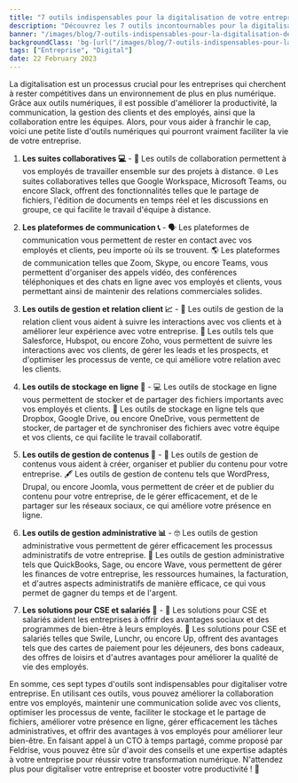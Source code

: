 ```yaml
---
title: "7 outils indispensables pour la digitalisation de votre entreprise"
description: "Découvrez les 7 outils incontournables pour la digitalisation de votre entreprise. Collaborer, communiquer, gérer la clientèle et l'administration deviendra facile avec ces solutions modernes."
banner: "/images/blog/7-outils-indispensables-pour-la-digitalisation-de-votre-entreprise.webp"
backgroundClass: 'bg-[url("/images/blog/7-outils-indispensables-pour-la-digitalisation-de-votre-entreprise.webp")]'
tags: ["Entreprise", "Digital"]
date: 22 February 2023
---
```


La digitalisation est un processus crucial pour les entreprises qui cherchent à rester compétitives dans un environnement de plus en plus numérique. Grâce aux outils numériques, il est possible d'améliorer la productivité, la communication, la gestion des clients et des employés, ainsi que la collaboration entre les équipes. Alors, pour vous aider à franchir le cap, voici une petite liste d'outils numériques qui pourront vraiment faciliter la vie de votre entreprise.

1. **Les suites collaboratives 💻** - 🤝 Les outils de collaboration permettent à vos employés de travailler ensemble sur des projets à distance. 🌐 Les suites collaboratives telles que Google Workspace, Microsoft Teams, ou encore Slack, offrent des fonctionnalités telles que le partage de fichiers, l'édition de documents en temps réel et les discussions en groupe, ce qui facilite le travail d'équipe à distance.

2. **Les plateformes de communication 📞** - 🗣️ Les plateformes de communication vous permettent de rester en contact avec vos employés et clients, peu importe où ils se trouvent. 🌎 Les plateformes de communication telles que Zoom, Skype, ou encore Teams, vous permettent d'organiser des appels vidéo, des conférences téléphoniques et des chats en ligne avec vos employés et clients, vous permettant ainsi de maintenir des relations commerciales solides.

3. **Les outils de gestion et relation client 📈** - 🤝 Les outils de gestion de la relation client vous aident à suivre les interactions avec vos clients et à améliorer leur expérience avec votre entreprise. 💼 Les outils tels que Salesforce, Hubspot, ou encore Zoho, vous permettent de suivre les interactions avec vos clients, de gérer les leads et les prospects, et d'optimiser les processus de vente, ce qui améliore votre relation avec les clients.

4. **Les outils de stockage en ligne 💾** - 💻 Les outils de stockage en ligne vous permettent de stocker et de partager des fichiers importants avec vos employés et clients. 📂 Les outils de stockage en ligne tels que Dropbox, Google Drive, ou encore OneDrive, vous permettent de stocker, de partager et de synchroniser des fichiers avec votre équipe et vos clients, ce qui facilite le travail collaboratif.

5. **Les outils de gestion de contenus 📝** - 📄 Les outils de gestion de contenus vous aident à créer, organiser et publier du contenu pour votre entreprise. 🖋️ Les outils de gestion de contenu tels que WordPress, Drupal, ou encore Joomla, vous permettent de créer et de publier du contenu pour votre entreprise, de le gérer efficacement, et de le partager sur les réseaux sociaux, ce qui améliore votre présence en ligne.

6. **Les outils de gestion administrative 📊** - 🤓 Les outils de gestion administrative vous permettent de gérer efficacement les processus administratifs de votre entreprise. 📝 Les outils de gestion administrative tels que QuickBooks, Sage, ou encore Wave, vous permettent de gérer les finances de votre entreprise, les ressources humaines, la facturation, et d'autres aspects administratifs de manière efficace, ce qui vous permet de gagner du temps et de l'argent.

7. **Les solutions pour CSE et salariés 🤗** - 👥 Les solutions pour CSE et salariés aident les entreprises à offrir des avantages sociaux et des programmes de bien-être à leurs employés. 💪 Les solutions pour CSE et salariés telles que Swile, Lunchr, ou encore Up, offrent des avantages tels que des cartes de paiement pour les déjeuners, des bons cadeaux, des offres de loisirs et d'autres avantages pour améliorer la qualité de vie des employés.

En somme, ces sept types d'outils sont indispensables pour digitaliser votre entreprise. En utilisant ces outils, vous pouvez améliorer la collaboration entre vos employés, maintenir une communication solide avec vos clients, optimiser les processus de vente, faciliter le stockage et le partage de fichiers, améliorer votre présence en ligne, gérer efficacement les tâches administratives, et offrir des avantages à vos employés pour améliorer leur bien-être. En faisant appel à un CTO à temps partagé, comme proposé par Feldrise, vous pouvez être sûr d'avoir des conseils et une expertise adaptés à votre entreprise pour réussir votre transformation numérique. N'attendez plus pour digitaliser votre entreprise et booster votre productivité ! 🚀